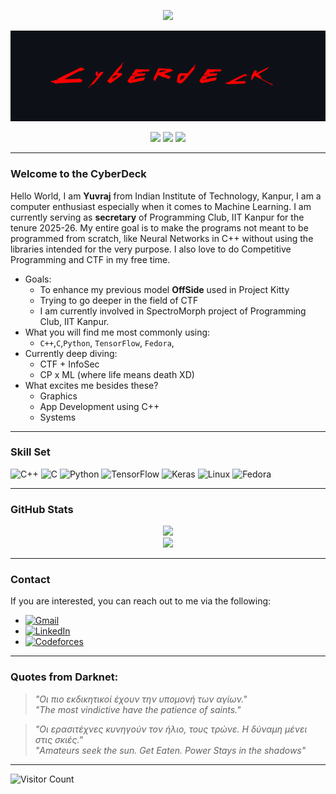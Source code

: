 <!-- Header Image -->
<p align="center">
  <img src="https://readme-typing-svg.herokuapp.com?font=Orbitron&size=24&duration=3000&color=FF0055&center=true&vCenter=true&width=600&lines=console.log('Hello+Cyber+World');Welcome+to+Cyberdeck" />
</p>

<p align="center">
  <img src="https://github.com/NovaPrime2077/NovaPrime2077/blob/main/Cyberdeck2.png" alt="NovaPrime2077 Cyberpunk Banner" />
</p>




<p align="center">
  <img src="https://img.shields.io/badge/Status-Cyberdeck_Active-c414ff?style=flat-square&labelColor=52000b&color=fc0505" />
  <img src="https://img.shields.io/badge/Linux-Kernel_User-25f7f0?style=flat-square&logo=linux&logoColor=faf737&labelColor=gray" />
  <img src="https://img.shields.io/badge/TensorFlow-Debugger-%2364b5f6?style=flat-square&logo=tensorflow&logoColor=FF6F00&labelColor=white" />
</p>





---

### Welcome to the CyberDeck
Hello World, I am **Yuvraj** from Indian Institute of Technology, Kanpur, I am a computer enthusiast especially when it comes to Machine Learning. I am currently serving as **secretary** of Programming Club, IIT Kanpur for the tenure 2025-26.
My entire goal is to make the programs not meant to be programmed from scratch, like Neural Networks in C++ without using the libraries intended for the very purpose.
I also love to do Competitive Programming and CTF in my free time.

- Goals:
  - To enhance my previous model **OffSide** used in Project Kitty
  - Trying to go deeper in the field of CTF
  - I am currently involved in SpectroMorph project of Programming Club, IIT Kanpur.
- What you will find me most commonly using:
  - `C++`,`C`,`Python`, `TensorFlow`, `Fedora`,
- Currently deep diving:
  - CTF + InfoSec
  - CP x ML (where life means death XD)
- What excites me besides these?
  - Graphics
  - App Development using C++
  - Systems
---

###  Skill Set

![C++](https://img.shields.io/badge/-C++-0f0f0f?style=flat-square&logo=c%2b%2b&logoColor=00fff0)
![C](https://img.shields.io/badge/-C-0f0f0f?style=flat-square&logo=c&logoColor=A8B9CC)
![Python](https://img.shields.io/badge/-Python-0f0f0f?style=flat-square&logo=python&logoColor=00fff0)
![TensorFlow](https://img.shields.io/badge/-TensorFlow-0f0f0f?style=flat-square&logo=tensorflow&logoColor=FF6F00)
![Keras](https://img.shields.io/badge/-Keras-0f0f0f?style=flat-square&logo=keras&logoColor=D00000)
![Linux](https://img.shields.io/badge/-Linux-0f0f0f?style=flat-square&logo=linux&logoColor=FCC624)
![Fedora](https://img.shields.io/badge/-Fedora-0f0f0f?style=flat-square&logo=fedora&logoColor=00fff0)

---

### GitHub Stats
<p align="center">
  <img src="https://github-readme-stats.vercel.app/api?username=novaprime2077&theme=radical&show_icons=true&hide_border=true" />
  <br/>
  <img src="https://github-readme-streak-stats.herokuapp.com/?user=novaprime2077&theme=radical&hide_border=true"/>
</p>

---

### Contact
If you are interested, you can reach out to me via the following:
- [![Gmail](https://img.shields.io/badge/Gmail-D14836?style=flat-square&logo=gmail&logoColor=white)](mailto:hypernova2189@gmail.com)
- [![LinkedIn](https://img.shields.io/badge/LinkedIn-0A66C2?style=flat-square&logo=linkedin&logoColor=white)](https://www.linkedin.com/in/yuvraj-singh-nirban-6bb016317/)
- [![Codeforces](https://img.shields.io/badge/Codeforces-1F8ACB?style=flat-square&logo=codeforces&logoColor=white)](https://codeforces.com/profile/NovaPrime2077)
---

### Quotes from Darknet:
> *"Οι πιο εκδικητικοί έχουν την υπομονή των αγίων."*  
> *"The most vindictive have the patience of saints."*

> *"Οι ερασιτέχνες κυνηγούν τον ήλιο, τους τρώνε. Η δύναμη μένει στις σκιές."*  
> *"Amateurs seek the sun. Get Eaten. Power Stays in the shadows"*


---
![Visitor Count](https://profile-counter.glitch.me/NovaPrime2077/count.svg)
